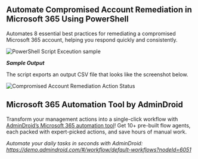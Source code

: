 ## Automate Compromised Account Remediation in Microsoft 365 Using PowerShell
Automates 8 essential best practices for remediating a compromised Microsoft 365 account, helping you respond quickly and consistently.

![PowerShell Script Exceution sample](https://o365reports.com/wp-content/uploads/2025/06/automate-microsoft-365-account-remediation-using-powershell.png?v=1750164230)

***Sample Output***

The script exports an output CSV file that looks like the screenshot below.

![Compromised Account Remediation Action Status](https://o365reports.com/wp-content/uploads/2025/06/f3.png?v=1750323258)

## Microsoft 365 Automation Tool by AdminDroid
Transform your management actions into a single-click workflow with [AdminDroid’s Microsoft 365 automation tool](https://admindroid.com/?src=Github)! Get 10+ pre-built flow agents, each packed with expert-picked actions, and save hours of manual work. 

*Automate your daily tasks in seconds with AdminDroid: <https://demo.admindroid.com/#/workflow/default-workflows?nodeId=6051>*